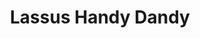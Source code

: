 ---
title: "Lassus Handy Dandy"
url: /fort-wayne/lassus-handy-dandy-east-paulding-road/
shop: convenience
---